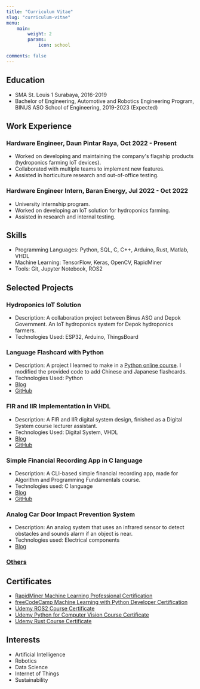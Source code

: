 ```yaml
---
title: "Curriculum Vitae"
slug: "curriculum-vitae"
menu:
    main: 
        weight: 2
        params:
            icon: school

comments: false
---
```


## Education

* SMA St. Louis 1 Surabaya, 2016-2019
* Bachelor of Engineering, Automotive and Robotics Engineering Program, BINUS ASO School of Engineering, 2019-2023 (Expected)

## Work Experience

### Hardware Engineer, Daun Pintar Raya, Oct 2022 - Present 

* Worked on developing and maintaining the company's flagship products (hydroponics farming IoT devices).
* Collaborated with multiple teams to implement new features.
* Assisted in horticulture research and out-of-office testing.

### Hardware Engineer Intern, Baran Energy, Jul 2022 - Oct 2022

* University internship program.
* Worked on developing an IoT solution for hydroponics farming.
* Assisted in research and internal testing.

## Skills

* Programming Languages: Python, SQL, C, C++, Arduino, Rust, Matlab, VHDL
* Machine Learning: TensorFlow, Keras, OpenCV, RapidMiner
* Tools: Git, Jupyter Notebook, ROS2

## Selected Projects

### Hydroponics IoT Solution

* Description: A collaboration project between Binus ASO and Depok Government. An IoT hydroponics system for Depok hydroponics farmers.
* Technologies Used: ESP32, Arduino, ThingsBoard

### Language Flashcard with Python

* Description: A project I learned to make in a [Python online course](https://www.udemy.com/course/100-days-of-code/). I modified the provided code to add Chinese and Japanese flashcards.
* Technologies Used: Python
* [Blog](/p/flashcard-python)
* [GitHub](https://github.com/richardmedyanto/language-flashcard)

### FIR and IIR Implementation in VHDL

* Description: A FIR and IIR digital system design, finished as a Digital System course lecturer assistant.
* Technologies Used: Digital System, VHDL
* [Blog](/p/fir-iir-vhdl)
* [GitHub](https://github.com/richardmedyanto/DigitalSystem)

### Simple Financial Recording App in C language

* Description: A CLI-based simple financial recording app, made for Algorithm and Programming Fundamentals course.
* Technologies used: C language
* [Blog](/p/finance-record-c)
* [GitHub](https://github.com/richardmedyanto/AAPF)

### Analog Car Door Impact Prevention System
* Description: An analog system that uses an infrared sensor to detect obstacles and sounds alarm if an object is near. 
* Technologies used: Electrical components
* [Blog](/p/impact-prevention) 

### [Others](/archives)

## Certificates
- [RapidMiner Machine Learning Professional Certification](https://ti-user-certificates.s3.amazonaws.com/5733896a-1d71-46e5-b0a3-1ffcf845fe21/4caed482-8054-4128-bab0-e9b2fe8947aa-richard-medyanto-22163235-da59-452b-9ccb-71a7e3146646-certificate.pdf)
- [freeCodeCamp Machine Learning with Python Developer Certification](https://www.freecodecamp.org/certification/richardmedyanto/machine-learning-with-python-v7)
- [Udemy ROS2 Course Certificate](https://www.udemy.com/certificate/UC-fedeef4c-dd3e-4971-a354-3a652d3a4bb9/)
- [Udemy Python for Computer Vision Course Certificate](https://www.udemy.com/certificate/UC-a0f1a58f-a847-40ac-831a-8a8de0e762a2/)
- [Udemy Rust Course Certificate](https://www.udemy.com/certificate/UC-64d614db-951d-415d-84db-dd34e14f1e15/)

## Interests

* Artificial Intelligence
* Robotics
* Data Science
* Internet of Things
* Sustainability
